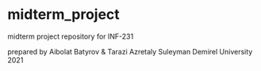 # midterm_project
midterm project repository for INF-231

prepared by Aibolat Batyrov & Tarazi Azretaly
Suleyman Demirel University 2021
